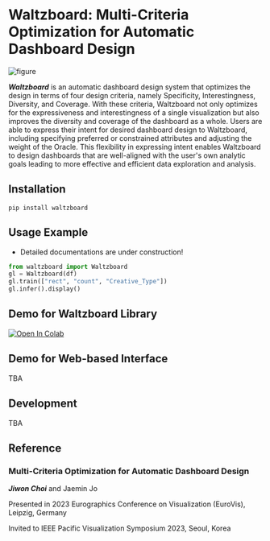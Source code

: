 # Waltzboard: Multi-Criteria Optimization for Automatic Dashboard Design

![figure](https://user-images.githubusercontent.com/2310571/236782548-6976a025-f97e-443f-8e07-50e5d442890e.png)

**_Waltzboard_** is an automatic dashboard design system that optimizes the design in terms of four design criteria, namely Specificity, Interestingness, Diversity, and Coverage. With these criteria, Waltzboard not only optimizes for the expressiveness and interestingness of a single visualization but also improves the diversity and coverage of the dashboard as a whole. Users are able to express their intent for desired dashboard design to Waltzboard, including specifying preferred or constrained attributes and adjusting the weight of the Oracle. This flexibility in expressing intent enables Waltzboard to design dashboards that are well-aligned with the user's own analytic goals leading to more effective and efficient data exploration and analysis.

## Installation

```
pip install waltzboard
```

## Usage Example

- Detailed documentations are under construction!

```python
from waltzboard import Waltzboard
gl = Waltzboard(df)
gl.train(["rect", "count", "Creative_Type"])
gl.infer().display()
```

## Demo for Waltzboard Library

[![Open In Colab](https://colab.research.google.com/assets/colab-badge.svg)](https://colab.research.google.com/drive/12_Wm74nT2_X9zJlV0PJ0SeEVhyOc0eUf)

## Demo for Web-based Interface

TBA

## Development

TBA

## Reference

### Multi-Criteria Optimization for Automatic Dashboard Design

**_Jiwon Choi_** and Jaemin Jo

Presented in 2023 Eurographics Conference on Visualization (EuroVis), Leipzig, Germany

Invited to IEEE Pacific Visualization Symposium 2023, Seoul, Korea
